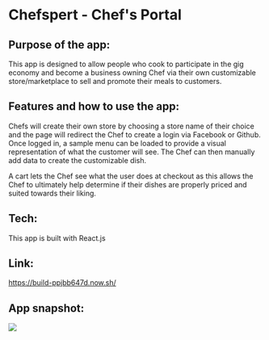 # Chefspert - Chef's Portal

## Purpose of the app:
This app is designed to allow people who cook to participate in the gig economy and become a business owning Chef via their own customizable store/marketplace to sell and promote their meals to customers. 


## Features and how to use the app:
Chefs will create their own store by choosing a store name of their choice and the page will redirect the Chef to create a login via Facebook or Github. Once logged in, a sample menu can be loaded to provide a visual representation of what the customer will see. The Chef can then manually add data to create the customizable dish. 

A cart lets the Chef see what the user does at checkout as this allows the Chef to ultimately help determine if their dishes are properly priced and suited towards their liking. 

## Tech:
This app is built with React.js

## Link: 
https://build-ppjbb647d.now.sh/

## App snapshot: 
![](snapshot_1.gif)
